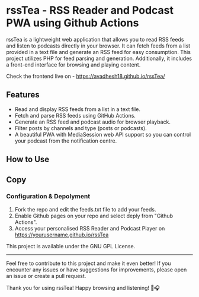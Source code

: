 # rssTea - RSS Reader and Podcast PWA using Github Actions

rssTea is a lightweight web application that allows you to read RSS feeds and listen to podcasts directly in your browser. It can fetch feeds from a list provided in a text file and generate an RSS feed for easy consumption. This project utilizes PHP for feed parsing and generation. Additionally, it includes a front-end interface for browsing and playing content.

Check the frontend live on - https://avadhesh18.github.io/rssTea/

## Features

- Read and display RSS feeds from a list in a text file.
- Fetch and parse RSS feeds using GitHub Actions.
- Generate an RSS feed and podcast audio for browser playback.
- Filter posts by channels and type (posts or podcasts).
- A beautiful PWA with MediaSession web API support so you can control your podcast from the notification centre.
                                                                                                                                            
## How to Use

## Copy

### Configuration & Depolyment

1. Fork the repo and edit the feeds.txt file to add your feeds.
2. Enable Github pages on your repo and select deply from "Github Actions".
3. Access your personalised RSS Reader and Podcast Player on https://yourusername.github.io/rssTea

This project is available under the GNU GPL License.

---

Feel free to contribute to this project and make it even better! If you encounter any issues or have suggestions for improvements, please open an issue or create a pull request.

Thank you for using rssTea! Happy browsing and listening! 🍵🎧

